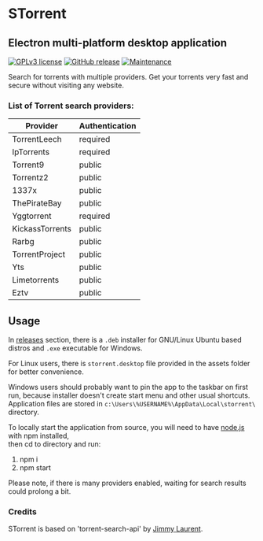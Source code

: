 # STorrent

## Electron multi-platform desktop application

[![GPLv3 license](https://img.shields.io/badge/License-GPLv3-yellow.svg?style=flat-square)](https://opensource.org/licenses/GPL-3.0)
[![GitHub release](https://img.shields.io/github/release/SrdjanMilic/STorrent.svg?style=flat-square)](https://GitHub.com/SrdjanMilic/STorrent/releases)
[![Maintenance](https://img.shields.io/badge/Maintained%3F-yes-brightgreen.svg?style=flat-square)](https://GitHub.com/SrdjanMilic/STorrent/graphs/commit-activity)

Search for torrents with multiple providers. Get your torrents very fast and secure without visiting any website.

### List of Torrent search providers:

| Provider        | Authentication |
|-----------------|----------------|
| TorrentLeech    | required       |
| IpTorrents      | required       |
| Torrent9        | public         |
| Torrentz2       | public         |
| 1337x           | public         |
| ThePirateBay    | public         |
| Yggtorrent      | required       |
| KickassTorrents | public         |
| Rarbg           | public         |
| TorrentProject  | public         |
| Yts             | public         |
| Limetorrents    | public         |
| Eztv            | public         |

## Usage

In [releases](https://github.com/SrdjanMilic/STorrent/releases) section,
there is a `.deb` installer for GNU/Linux Ubuntu based distros and `.exe` executable for Windows.

For Linux users, there is `storrent.desktop` file provided in the assets folder for better convenience.  

Windows users should probably want to pin the app to the taskbar on first run, because installer doesn't create start menu and other usual shortcuts.  
Application files are stored in `c:\Users\%USERNAME%\AppData\Local\storrent\` directory.

To locally start the application from source,
you will need to have [node.js](https://nodejs.org/en/) with npm installed,  
then cd to directory and run:

1. npm i
2. npm start

Please note, if there is many providers enabled, waiting for search results could prolong a bit.

### Credits

STorrent is based on 'torrent-search-api' by [Jimmy Laurent](https://github.com/JimmyLaurent/torrent-search-api).
